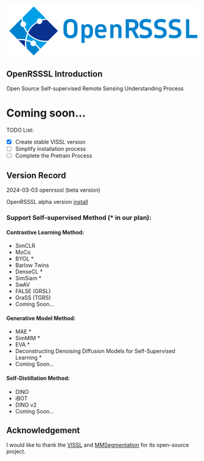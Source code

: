 <img src="docs/OpenRSSSL.png" div align=center />

## OpenRSSSL Introduction

Open Source Self-supervised Remote Sensing Understanding Process

# Coming soon...

TODO List:

- [x] Create stable VISSL version
- [ ] Simplify installation process
- [ ] Complete the Pretrain Process

## Version Record
2024-03-03 openrsssl (beta version)

OpenRSSSL alpha version [install](docs/install_openrsssl.md) 

### Support Self-supervised Method (* in our plan):
#### Contrastive Learning Method:
* SimCLR
* MoCo
* BYOL *
* Barlow Twins
* DenseCL *
* SimSiam *
* SwAV
* FALSE (GRSL)
* GraSS (TGRS)
* Coming Soon...
#### Generative Model Method:
* MAE *
* SimMIM *
* EVA *
* Deconstructing Denoising Diffusion Models for Self-Supervised Learning *
* Coming Soon...
#### Self-Distillation Method:
* DINO
* iBOT
* DINO v2
* Coming Soon...

## Acknowledgement
I would like to thank the [VISSL](https://github.com/facebookresearch/vissl) and [MMSegmentation](https://github.com/open-mmlab/mmsegmentation) for its open-source project.